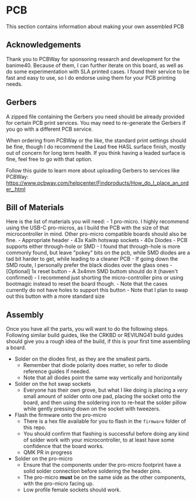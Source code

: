 # PCB
This section contains information about making your own assembled PCB

## Acknowledgements
Thank you to PCBWay for sponsoring research and development for the banime40. Because of them, I can further iterate on this board, as well as do some experimentation with SLA printed cases. I found their service to be fast and easy to use, so I do endorse using them for your PCB printing needs.

## Gerbers
A zipped file containing the Gerbers you need should be already provided for certain PCB print services. You may need to re-generate the Gerbers if you go with a different PCB service.

When ordering from PCBWay or the like, the standard print settings should be fine, though I do recommend the Lead free HASL surface finish, mostly out of concern for long term health. If you think having a leaded surface is fine, feel free to go with that option.

Follow this guide to learn more about uploading Gerbers to services like PCBWay: 
https://www.pcbway.com/helpcenter/Findproducts/How_do_I_place_an_order_.html

## Bill of Materials
Here is the list of materials you will need:
    - 1 pro-micro. I highly recommend using the USB-C pro-micros, as I build the PCB with the size of that microcontroller in mind. Other pro-micro compatible boards should also be fine.
    - Appropriate header
    - 43x Kailh hotswap sockets
    - 40x Diodes
        - PCB supports either through-hole or SMD
            - I found that through-hole is more commonly found, but leave "pokey" bits on the pcb, while SMD diodes are a tad bit harder to get, while leading to a cleaner PCB
            - If going down the SMD route, I personally prefer the black diodes over the glass ones
    - [Optional] 1x reset button
        - A 3x4mm SMD buttom should do it (haven't confirmed)
        - I recommend just shorting the micro-controller pins or using bootmagic instead to reset the board though.
        - Note that the cases currently do not have holes to support this button
        - Note that I plan to swap out this button with a more standard size

## Assembly
Once you have all the parts, you will want to do the following steps. Following similar build guides, like the CRKBD or REVIUNG41 build guides should give you a rough idea of the build, if this is your first time assembling a board.
- Solder on the diodes first, as they are the smallest parts.
    - Remember that diode polarity does matter, so refer to diode reference guides if needed.
    - Note that all diodes point the same way vertically and horizontally
- Solder on the hot swap sockets
    - Everyone has their own grove, but what I like doing is placing a _very_ small amount of solder onto one pad, placing the socket onto the board, and then using the soldering iron to re-heat the solder pillow while gently pressing down on the socket with tweezers.
- Flash the firmware onto the pro-micro
    - There is a hex file available for you to flash in the `firmware` folder of this repo.
    - You should confirm that flashing is successful before doing any kind of solder work with your microcontroller, to at least have some confidence that the board works.
    - QMK PR in progress
- Solder on the pro-micro
    - Ensure that the components under the pro-micro footprint have a solid solder connection before soldering the header pins.
    - The pro-micro **must** be on the same side as the other components, with the pro-micro facing up.
    - Low profile female sockets should work.
